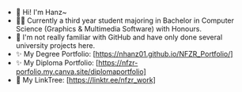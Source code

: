 - 👋 Hi! I'm Hanz~
- 👨‍🎨 Currently a third year student majoring in Bachelor in Computer Science (Graphics & Multimedia Software) with Honours.
- 🌱 I'm not really familiar with GitHub and have only done several university projects here.
- ✨ My Degree Portfolio: [https://nhanz01.github.io/NFZR_Portfolio/]
- ✨ My Diploma Portfolio: [https://nfzr-porfolio.my.canva.site/diplomaportfolio]
- 🌱 My LinkTree: [https://linktr.ee/nfzr_work]

<!---
NHanz01/NHanz01 is a ✨ special ✨ repository because its `README.md` (this file) appears on your GitHub profile.
You can click the Preview link to take a look at your changes.
--->
